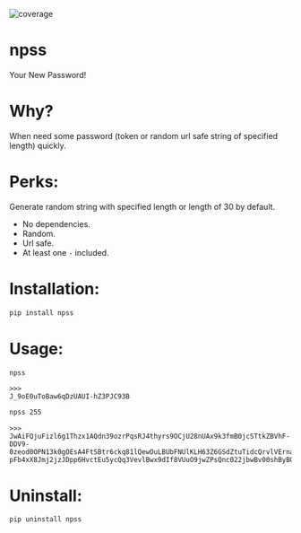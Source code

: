 ![coverage](raw.githubusercontent.com/almazkun/npss/main/.github/coverage.svg)

# npss
Your New Password!

# Why?
When need some password (token or random url safe string of specified length) quickly.

# Perks:
Generate random string with specified length or length of 30 by default.
* No dependencies.
* Random.
* Url safe.
* At least one `-` included.

# Installation:
```bash
pip install npss
```

# Usage:
```bash 
npss
```
    >>>
    J_9oE0uToBaw6qDzUAUI-hZ3PJC93B

```bash 
npss 255
```
    >>>
    JwAiFQjuFizl6g1Thzx1AQdn39ozrPqsRJ4thyrs9OCjU28nUAx9k3fmB0jcSTtkZBVhF-DDV9-0zeod0OPN13k0gOEsA4FtSBtr6ckq81lQewOuLBUbFNUlKLH63Z6GSdZtuTidcQrvlVErnaY-pFb4xX8Jmj2jzJDpp6HvctEu5ycQq3VevlBwx9dIf8VUuO9jwZPsQnc022jbwBv00shByBOKCoO5I3TLGwnQEWaRHsWfyXeb6fTyzLtGH2-

# Uninstall:
```bash
pip uninstall npss
```
